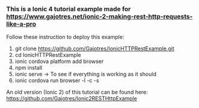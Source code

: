 ### This is a Ionic 4 tutorial example made for https://www.gajotres.net/ionic-2-making-rest-http-requests-like-a-pro

Follow these instruction to deploy this example:

1. git clone https://github.com/Gajotres/IonicHTTPRestExample.git
2. cd IonicHTTPRestExample
3. ionic cordova platform add browser
4. npm install
5. ionic serve -> To see if everything is working as it should
6. ionic cordova run browser -l -c -s

An old version (Ionic 2) of this tutorial can be found here: https://github.com/Gajotres/Ionic2RESTHttpExample
